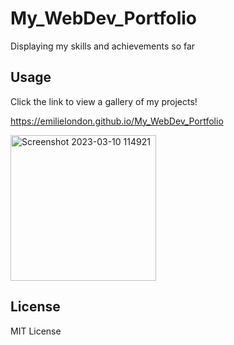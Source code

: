 # My_WebDev_Portfolio
Displaying my skills and achievements so far

## Usage
Click the link to view a gallery of my projects!

https://emilielondon.github.io/My_WebDev_Portfolio

<img width="233" alt="Screenshot 2023-03-10 114921" src="https://user-images.githubusercontent.com/91503119/224308763-a4ca60c7-bdec-484b-871b-09660ce77ea1.png">

## License
MIT License
